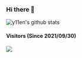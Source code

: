 ### Hi there 👋

<!--
**y11en/y11en** is a ✨ _special_ ✨ repository because its `README.md` (this file) appears on your GitHub profile.

Here are some ideas to get you started:

- 🔭 I’m currently working on ...
- 🌱 I’m currently learning ...
- 👯 I’m looking to collaborate on ...
- 🤔 I’m looking for help with ...
- 💬 Ask me about ...
- 📫 How to reach me: ...
- 😄 Pronouns: ...
- ⚡ Fun fact: ...
-->

![y11en's github stats](https://github-readme-stats.vercel.app/api?username=y11en&show_icons=false)


#### Visitors (Since 2021/09/30)
<div>
<img align="left" src="https://count.getloli.com/get/@y11en?theme=asoul">
</div>
